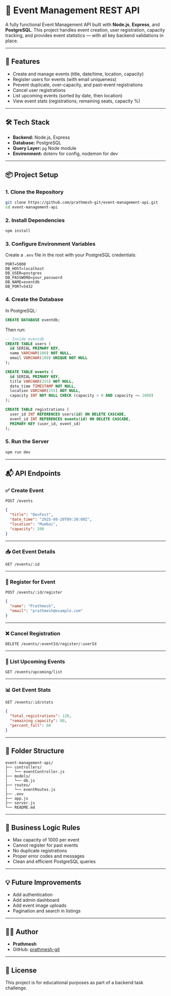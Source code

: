 # 🎉 Event Management REST API

A fully functional Event Management API built with **Node.js**, **Express**, and **PostgreSQL**. This project handles event creation, user registration, capacity tracking, and provides event statistics — with all key backend validations in place.

---

## 🚀 Features

- Create and manage events (title, date/time, location, capacity)
- Register users for events (with email uniqueness)
- Prevent duplicate, over-capacity, and past-event registrations
- Cancel user registrations
- List upcoming events (sorted by date, then location)
- View event stats (registrations, remaining seats, capacity %)

---

## 🛠️ Tech Stack

- **Backend:** Node.js, Express
- **Database:** PostgreSQL
- **Query Layer:** `pg` Node module
- **Environment:** dotenv for config, nodemon for dev

---

## 📦 Project Setup

### 1. Clone the Repository

```bash
git clone https://github.com/prathmesh-git/event-management-api.git
cd event-management-api
```

### 2. Install Dependencies

```bash
npm install
```

### 3. Configure Environment Variables

Create a `.env` file in the root with your PostgreSQL credentials:

```env
PORT=5000
DB_HOST=localhost
DB_USER=postgres
DB_PASSWORD=your_password
DB_NAME=eventdb
DB_PORT=5432
```

### 4. Create the Database

In PostgreSQL:

```sql
CREATE DATABASE eventdb;
```

Then run:

```sql
-- Inside eventdb
CREATE TABLE users (
  id SERIAL PRIMARY KEY,
  name VARCHAR(100) NOT NULL,
  email VARCHAR(100) UNIQUE NOT NULL
);

CREATE TABLE events (
  id SERIAL PRIMARY KEY,
  title VARCHAR(255) NOT NULL,
  date_time TIMESTAMP NOT NULL,
  location VARCHAR(255) NOT NULL,
  capacity INT NOT NULL CHECK (capacity > 0 AND capacity <= 1000)
);

CREATE TABLE registrations (
  user_id INT REFERENCES users(id) ON DELETE CASCADE,
  event_id INT REFERENCES events(id) ON DELETE CASCADE,
  PRIMARY KEY (user_id, event_id)
);
```

### 5. Run the Server

```bash
npm run dev
```

---

## 📬 API Endpoints

### ✅ Create Event

`POST /events`

```json
{
  "title": "DevFest",
  "date_time": "2025-08-20T09:30:00Z",
  "location": "Mumbai",
  "capacity": 200
}
```

---

### 📥 Get Event Details

`GET /events/:id`

---

### 👥 Register for Event

`POST /events/:id/register`

```json
{
  "name": "Prathmesh",
  "email": "prathmesh@example.com"
}
```

---

### ❌ Cancel Registration

`DELETE /events/:eventId/register/:userId`

---

### 📅 List Upcoming Events

`GET /events/upcoming/list`

---

### 📊 Get Event Stats

`GET /events/:id/stats`

```json
{
  "total_registrations": 120,
  "remaining_capacity": 80,
  "percent_full": 60
}
```

---

## 📁 Folder Structure

```
event-management-api/
├── controllers/
│   └── eventController.js
├── models/
│   └── db.js
├── routes/
│   └── eventRoutes.js
├── .env
├── app.js
├── server.js
└── README.md
```

---

## 🧠 Business Logic Rules

- Max capacity of 1000 per event
- Cannot register for past events
- No duplicate registrations
- Proper error codes and messages
- Clean and efficient PostgreSQL queries

---

## 💡 Future Improvements

- Add authentication
- Add admin dashboard
- Add event image uploads
- Pagination and search in listings

---

## 👨‍💻 Author

- **Prathmesh**
- GitHub: [prathmesh-git](https://github.com/prathmesh-git)

---

## 🏁 License

This project is for educational purposes as part of a backend task challenge.
